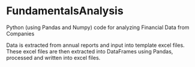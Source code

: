 # FundamentalsAnalysis
Python (using Pandas and Numpy) code for analyzing Financial Data from Companies

Data is extracted from annual reports and input into template excel files. These excel files are then extracted into DataFrames using Pandas, processed and written into excel files.
